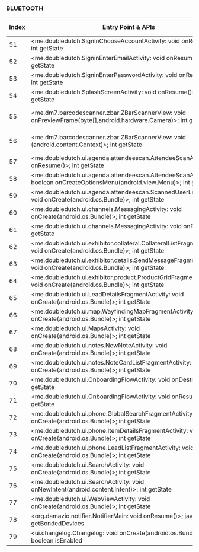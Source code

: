 ### BLUETOOTH
| Index | Entry Point & APIs | Screen shot | Resource id | Label |
| ------------- | ------------- | ------------- |-------------|-------------|
| 51 | <me.doubledutch.SignInChooseAccountActivity: void onResume()>; int getState | ![](D:\COSMOS\output\py\Play_win8\Productivity\me.doubledutch.wordoflifereverb\me.doubledutch.SignInChooseAccountActivity.png) |  | F |
| 52 | <me.doubledutch.SigninEnterEmailActivity: void onResume()>; int getState | ![](D:\COSMOS\output\py\Play_win8\Productivity\me.doubledutch.wordoflifereverb\me.doubledutch.SigninEnterEmailActivity.png) |  | F |
| 53 | <me.doubledutch.SigninEnterPasswordActivity: void onResume()>; int getState | ![](D:\COSMOS\output\py\Play_win8\Productivity\me.doubledutch.wordoflifereverb\me.doubledutch.SigninEnterPasswordActivity.png) |  | F |
| 54 | <me.doubledutch.SplashScreenActivity: void onResume()>; int getState | ![](D:\COSMOS\output\py\Play_win8\Productivity\me.doubledutch.wordoflifereverb\me.doubledutch.SplashScreenActivity.png) |  | |
| 55 | <me.dm7.barcodescanner.zbar.ZBarScannerView: void onPreviewFrame(byte[],android.hardware.Camera)>; int getState | ![](D:\COSMOS\output\py\Play_win8\Productivity\me.doubledutch.wordoflifereverb\me.doubledutch.ui.LeadScannerActivity.png) | {'2131755804': <sensitive_component.SensitiveComponent.SensitiveView object at 0x0000027283B60518>} | F |
| 56 | <me.dm7.barcodescanner.zbar.ZBarScannerView: void <init>(android.content.Context)>; int getState | ![](D:\COSMOS\output\py\Play_win8\Productivity\me.doubledutch.wordoflifereverb\me.doubledutch.ui.LeadScannerActivity.png) | {'2131755804': <sensitive_component.SensitiveComponent.SensitiveView object at 0x0000027283B60668>} | F |
| 57 | <me.doubledutch.ui.agenda.attendeescan.AttendeeScanActivity: void onResume()>; int getState | ![](D:\COSMOS\output\py\Play_win8\Productivity\me.doubledutch.wordoflifereverb\me.doubledutch.ui.agenda.attendeescan.AttendeeScanActivity.png) |  | |
| 58 | <me.doubledutch.ui.agenda.attendeescan.AttendeeScanActivity: boolean onCreateOptionsMenu(android.view.Menu)>; int getState | ![](D:\COSMOS\output\py\Play_win8\Productivity\me.doubledutch.wordoflifereverb\me.doubledutch.ui.agenda.attendeescan.AttendeeScanActivity.png) |  | |
| 59 | <me.doubledutch.ui.agenda.attendeescan.ScannedUserListActivity: void onCreate(android.os.Bundle)>; int getState | ![](D:\COSMOS\output\py\Play_win8\Productivity\me.doubledutch.wordoflifereverb\me.doubledutch.ui.agenda.attendeescan.ScannedUserListActivity.png) |  | |
| 60 | <me.doubledutch.ui.channels.MessagingActivity: void onCreate(android.os.Bundle)>; int getState | ![](D:\COSMOS\output\py\Play_win8\Productivity\me.doubledutch.wordoflifereverb\me.doubledutch.ui.channels.MessagingActivity.png) |  | |
| 61 | <me.doubledutch.ui.channels.MessagingActivity: void onPause()>; int getState | ![](D:\COSMOS\output\py\Play_win8\Productivity\me.doubledutch.wordoflifereverb\me.doubledutch.ui.channels.MessagingActivity.png) |  | |
| 62 | <me.doubledutch.ui.exhibitor.collateral.CollateralListFragmentActivity: void onCreate(android.os.Bundle)>; int getState | ![](D:\COSMOS\output\py\Play_win8\Productivity\me.doubledutch.wordoflifereverb\me.doubledutch.ui.exhibitor.collateral.CollateralListFragmentActivity.png) |  | F |
| 63 | <me.doubledutch.ui.exhibitor.details.SendMessageFragmentActivity: void onCreate(android.os.Bundle)>; int getState | ![](D:\COSMOS\output\py\Play_win8\Productivity\me.doubledutch.wordoflifereverb\me.doubledutch.ui.exhibitor.details.SendMessageFragmentActivity.png) |  | F |
| 64 | <me.doubledutch.ui.exhibitor.product.ProductGridFragmentActivity: void onCreate(android.os.Bundle)>; int getState | ![](D:\COSMOS\output\py\Play_win8\Productivity\me.doubledutch.wordoflifereverb\me.doubledutch.ui.exhibitor.product.ProductGridFragmentActivity.png) |  | F |
| 65 | <me.doubledutch.ui.LeadDetailsFragmentActivity: void onCreate(android.os.Bundle)>; int getState | ![](D:\COSMOS\output\py\Play_win8\Productivity\me.doubledutch.wordoflifereverb\me.doubledutch.ui.LeadDetailsFragmentActivity.png) |  | F |
| 66 | <me.doubledutch.ui.map.WayfindingMapFragmentActivity: void onCreate(android.os.Bundle)>; int getState | ![](D:\COSMOS\output\py\Play_win8\Productivity\me.doubledutch.wordoflifereverb\me.doubledutch.ui.map.WayfindingMapFragmentActivity.png) |  | F |
| 67 | <me.doubledutch.ui.MapsActivity: void onCreate(android.os.Bundle)>; int getState | ![](D:\COSMOS\output\py\Play_win8\Productivity\me.doubledutch.wordoflifereverb\me.doubledutch.ui.MapsActivity.png) |  | F |
| 68 | <me.doubledutch.ui.notes.NewNoteActivity: void onCreate(android.os.Bundle)>; int getState | ![](D:\COSMOS\output\py\Play_win8\Productivity\me.doubledutch.wordoflifereverb\me.doubledutch.ui.notes.NewNoteActivity.png) |  | F |
| 69 | <me.doubledutch.ui.notes.NoteCardListFragmentActivity: void onCreate(android.os.Bundle)>; int getState | ![](D:\COSMOS\output\py\Play_win8\Productivity\me.doubledutch.wordoflifereverb\me.doubledutch.ui.notes.NoteCardListFragmentActivity.png) |  | F |
| 70 | <me.doubledutch.ui.OnboardingFlowActivity: void onDestroy()>; int getState | ![](D:\COSMOS\output\py\Play_win8\Productivity\me.doubledutch.wordoflifereverb\me.doubledutch.ui.OnboardingFlowActivity.png) |  | F |
| 71 | <me.doubledutch.ui.OnboardingFlowActivity: void onResume()>; int getState | ![](D:\COSMOS\output\py\Play_win8\Productivity\me.doubledutch.wordoflifereverb\me.doubledutch.ui.OnboardingFlowActivity.png) |  | F |
| 72 | <me.doubledutch.ui.phone.GlobalSearchFragmentActivity: void onCreate(android.os.Bundle)>; int getState | ![](D:\COSMOS\output\py\Play_win8\Productivity\me.doubledutch.wordoflifereverb\me.doubledutch.ui.phone.GlobalSearchFragmentActivity.png) |  | |
| 73 | <me.doubledutch.ui.phone.ItemDetailsFragmentActivity: void onCreate(android.os.Bundle)>; int getState | ![](D:\COSMOS\output\py\Play_win8\Productivity\me.doubledutch.wordoflifereverb\me.doubledutch.ui.phone.ItemDetailsFragmentActivity.png) |  | F |
| 74 | <me.doubledutch.ui.phone.LeadListFragmentActivity: void onCreate(android.os.Bundle)>; int getState | ![](D:\COSMOS\output\py\Play_win8\Productivity\me.doubledutch.wordoflifereverb\me.doubledutch.ui.phone.LeadListFragmentActivity.png) |  | F |
| 75 | <me.doubledutch.ui.SearchActivity: void onCreate(android.os.Bundle)>; int getState | ![](D:\COSMOS\output\py\Play_win8\Productivity\me.doubledutch.wordoflifereverb\me.doubledutch.ui.SearchActivity.png) |  | F |
| 76 | <me.doubledutch.ui.SearchActivity: void onNewIntent(android.content.Intent)>; int getState | ![](D:\COSMOS\output\py\Play_win8\Productivity\me.doubledutch.wordoflifereverb\me.doubledutch.ui.SearchActivity.png) |  | F |
| 77 | <me.doubledutch.ui.WebViewActivity: void onCreate(android.os.Bundle)>; int getState | ![](D:\COSMOS\output\py\Play_win8\Productivity\me.doubledutch.wordoflifereverb\me.doubledutch.ui.WebViewActivity.png) |  | F |
| 78 | <org.damazio.notifier.NotifierMain: void onResume()>; java.util.Set getBondedDevices | ![](D:\COSMOS\output\py\Play_win8\Productivity\org.damazio.notifier\org.damazio.notifier.NotifierMain.png) |  | F |
| 79 | <ui.changelog.Changelog: void onCreate(android.os.Bundle)>; boolean isEnabled | ![](D:\COSMOS\output\py\Play_win8\Productivity\robj.readit.tomefree\ui.changelog.Changelog.png) |  | F |
